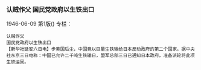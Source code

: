 ### 认贼作父  国民党政府以生铁出口

1946-06-09
第1版()
专栏：

    认贼作父
    国民党政府以生铁出口
    【新华社延安六日电】步美国后尘，中国竟以巨量生铁输给日本反动政府的第二个国家。据中央社东京三日电称：中国已允许二千吨生铁输日，盟军总部三日已通知日本政府，准备派轮将此项生铁运回。
